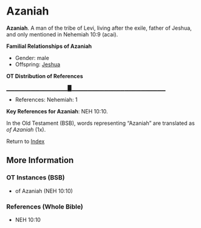 # Azaniah
**Azaniah**. 
A man of the tribe of Levi, living after the exile, father of Jeshua, and only mentioned in Nehemiah 10:9 (acai). 




**Familial Relationships of Azaniah**


* Gender: male
* Offspring: [Jeshua](Jeshua.4.md)


**OT Distribution of References**

▁▁▁▁▁▁▁▁▁▁▁▁▁▁▁█▁▁▁▁▁▁▁▁▁▁▁▁▁▁▁▁▁▁▁▁▁▁▁
* References: Nehemiah: 1



**Key References for Azaniah**: 
NEH 10:10. 


In the Old Testament (BSB), words representing “Azaniah” are translated as 
*of Azaniah* (1x). 




Return to [Index](00-Index.md)

## More Information

### OT Instances (BSB)

* of Azaniah (NEH 10:10)



### References (Whole Bible)

* NEH 10:10



